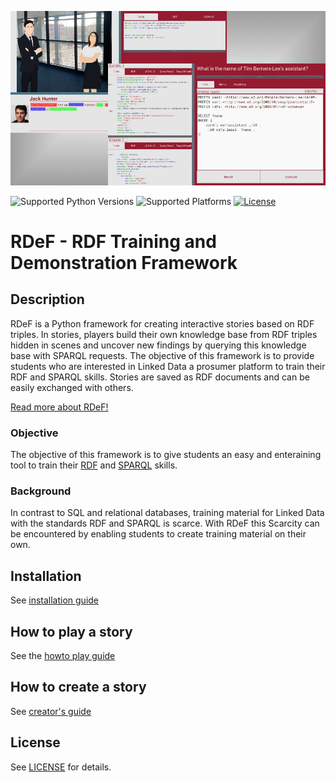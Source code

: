 
![Given Example](example.jpg)

![Supported Python Versions](https://img.shields.io/badge/python-3.10-blue.svg)
![Supported Platforms](https://img.shields.io/badge/platforms-Linux%2C%20Windows-blue.svg)
[![License](https://img.shields.io/badge/license-MIT-blue.svg)](LICENSE)

# RDeF - RDF Training and Demonstration Framework

## Description
RDeF is a Python framework for creating interactive stories based on RDF triples. In stories, players build their own knowledge base from RDF triples hidden in scenes and uncover new findings by querying this knowledge base with SPARQL requests. The objective of this framework is to provide students who are interested in Linked Data a prosumer platform to train their RDF and SPARQL skills. Stories are saved as RDF documents and can be easily exchanged with others.

[Read more about RDeF!](https://wintechis.github.io/RDeF/)

### Objective
The objective of this framework is to give students an easy and enteraining tool to train their [RDF](https://www.w3.org/RDF/) and [SPARQL](https://www.w3.org/TR/sparql11-overview/) skills.

### Background
In contrast to SQL and relational databases, training material for Linked Data with the standards RDF and SPARQL is scarce. With RDeF this Scarcity can be encountered by enabling students to create training material on their own.


## Installation
See [installation guide](docs/installation.md)


## How to play a story
See the [howto play guide](docs/playing.md)

## How to create a story
See [creator's guide](docs/creating_stories.md)

## License
See [LICENSE](LICENSE) for details.